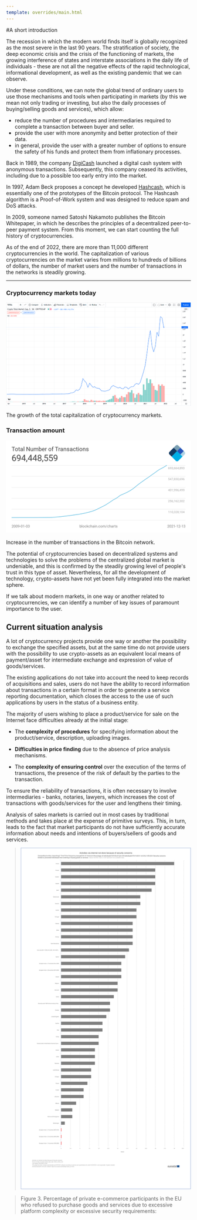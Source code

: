 ```yaml
---
template: overrides/main.html
---
```


#A short introduction

The recession in which the modern world finds itself is globally recognized as the most severe in the last 90 years. The stratification of society, the deep economic crisis and the crisis of the functioning of markets, the growing interference of states and interstate associations in the daily life of individuals - these are not all the negative effects of the rapid technological, informational development, as well as the existing pandemic that we can observe.

Under these conditions, we can note the global trend of ordinary users to use those mechanisms and tools when participating in markets (by this we mean not only trading or investing, but also the daily processes of buying/selling goods and services), which allow:

* reduce the number of procedures and intermediaries required to complete a transaction between buyer and seller.
* provide the user with more anonymity and better protection of their data.
* in general, provide the user with a greater number of options to ensure the safety of his funds and protect them from inflationary processes.

Back in 1989, the company [DigiCash](https://ru.wikipedia.org/wiki/DigiCash) launched a digital cash system with anonymous transactions. Subsequently, this company ceased its activities, including due to a possible too early entry into the market.

In 1997, Adam Beck proposes a concept he developed [Hashcash](https://ru.wikipedia.org/wiki/Hashcash), which is essentially one of the prototypes of the Bitcoin protocol. The Hashcash algorithm is a Proof-of-Work system and was designed to reduce spam and DoS attacks.

In 2009, someone named Satoshi Nakamoto publishes the Bitcoin Whitepaper, in which he describes the principles of a decentralized peer-to-peer payment system. From this moment, we can start counting the full history of cryptocurrencies.

As of the end of 2022, there are more than 11,000 different cryptocurrencies in the world. The capitalization of various cryptocurrencies on the market varies from millions to hundreds of billions of dollars, the number of market users and the number of transactions in the networks is steadily growing.



---

### Cryptocurrency markets today

![](assets/TotalCryptoMarketCap%20chart.png)

The growth of the total capitalization of cryptocurrency markets.



### Transaction amount

![](assets/BTCTransactionGrowth.png)

Increase in the number of transactions in the Bitcoin network.




The potential of cryptocurrencies based on decentralized systems and technologies to solve the problems of the centralized global market is undeniable, and this is confirmed by the steadily growing level of people's trust in this type of asset. Nevertheless, for all the development of technology, crypto-assets have not yet been fully integrated into the market sphere.

If we talk about modern markets, in one way or another related to cryptocurrencies, we can identify a number of key issues of paramount importance to the user.



## Current situation analysis

A lot of cryptocurrency projects provide one way or another the possibility to exchange the specified assets, but at the same time do not provide users with the possibility to use crypto-assets as an equivalent local means of payment/asset for intermediate exchange and expression of value of goods/services.

The existing applications do not take into account the need to keep records of acquisitions and sales, users do not have the ability to record information about transactions in a certain format in order to generate a service reporting documentation, which closes the access to the use of such applications by users in the status of a business entity.

The majority of users wishing to place a product/service for sale on the Internet face difficulties already at the initial stage:

* The **complexity of procedures** for specifying information about the product/service, description, uploading images.

* **Difficulties in price finding** due to the absence of price analysis mechanisms.

* The **complexity of ensuring control** over the execution of the terms of transactions, the presence of the risk of default by the parties to the transaction.

To ensure the reliability of transactions, it is often necessary to involve intermediaries - banks, notaries, lawyers, which increases the cost of transactions with goods/services for the user and lengthens their timing.

Analysis of sales markets is carried out in most cases by traditional methods and takes place at the expense of primitive surveys. This, in turn, leads to the fact that market participants do not have sufficiently accurate information about needs and intentions of buyers/sellers of goods and services.


> ![](assets/ISOC_CISCI_AX_BAR_2021-12-23T16_51_44Z.svg)


> Figure 3. Percentage of private e-commerce participants in the EU who refused to purchase goods and services due to excessive platform complexity or excessive security requirements:
